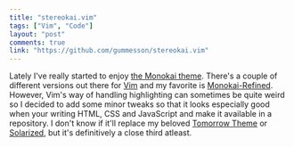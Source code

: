 ```yaml
---
title: "stereokai.vim"
tags: ["Vim", "Code"]
layout: "post"
comments: true
link: "https://github.com/gummesson/stereokai.vim"
---
```


Lately I've really started to enjoy [the Monokai
theme](http://www.monokai.nl/blog/2006/07/15/textmate-color-theme/). There's
a couple of different versions out there for [Vim](http://www.vim.org) and my
favorite is [Monokai-Refined](https://github.com/jaromero/vim-monokai-refined).
However, Vim's way of handling highlighting can sometimes be quite weird so
I decided to add some minor tweaks so that it looks especially good when your
writing HTML, CSS and JavaScript and make it available in a repository. I don't
know if it'll replace my beloved [Tomorrow
Theme](https://github.com/chriskempson/tomorrow-theme) or
[Solarized](http://ethanschoonover.com/solarized), but it's definitively a close
third atleast.
